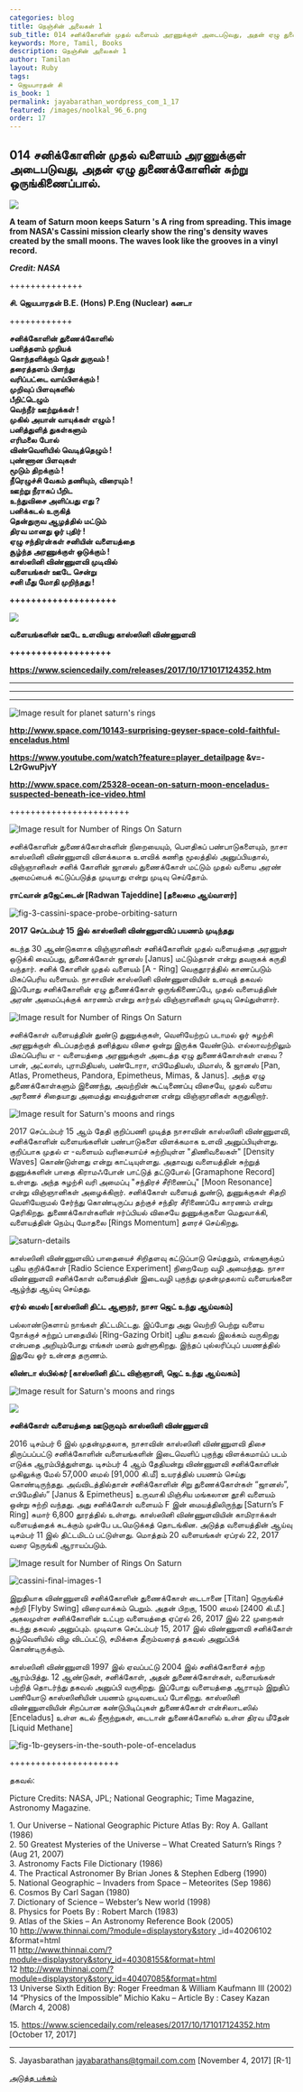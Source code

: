 ```yaml
---
categories: blog
title: நெஞ்சின் அலைகள் 1
sub_title: 014 சனிக்கோளின் முதல் வளையம் அரணுக்குள் அடைபடுவது, அதன் ஏழு துணைக்கோளின் சுற்று ஒருங்கிணைப்பால்.
keywords: More, Tamil, Books
description: நெஞ்சின் அலைகள் 1
author: Tamilan
layout: Ruby
tags:
- ஜெயபாரதன் சி
is_book: 1
permalink: jayabarathan_wordpress_com_1_17
featured: /images/noolkal_96_6.png
order: 17
---
```



## 014 சனிக்கோளின் முதல் வளையம் அரணுக்குள் அடைபடுவது, அதன் ஏழு துணைக்கோளின் சுற்று ஒருங்கிணைப்பால்.

![](https://www.nasa.gov/sites/default/files/styles/full_width/public/thumbnails/image/rings_diagram_discovery_order.gif?itok=ii_kCj9I)

**A team of Saturn moon keeps Saturn 's A ring from spreading. This image from NASA's Cassini mission clearly show the ring's density waves created by the small moons. The waves look like the grooves in a vinyl record.**

**_Credit: NASA_**

++++++++++++++

**சி. ஜெயபாரதன் B.E. (Hons) P.Eng (Nuclear) கனடா**

++++++++++++

**சனிக்கோளின் துணைக்கோளில்**  
**பனித்தளம் முறியக்**  
**கொந்தளிக்கும் தென் துருவம் !**  
**தரைத்தளம் பிளந்து**  
**வரிப்பட்டை வாய்பிளக்கும் !**  
**முறிவுப் பிளவுகளில்**  
**பீறிட்டெழும்**  
**வெந்நீர் ஊற்றுக்கள் !**  
**முகில் அயான் வாயுக்கள் எழும் !**  
**பனித்துளித் துகள்களும்**  
**எரிமலை போல்**  
**விண்வெளியில் வெடித்தெழும் !**  
**புண்ணான பிளவுகள்**  
**மூடும் திறக்கும் !**  
**நீரெழுச்சி வேகம் தணியும், விரையும் !**  
**ஊற்று நீராகப் பீறிட**  
**உந்துவிசை அளிப்பது எது ?**  
**பனிக்கடல் உருகித்**  
**தென்துருவ ஆழத்தில் மட்டும்**  
**திரவ மானது ஓர் புதிர் !**  
**ஏழு சந்திரன்கள் சனியின் வளையத்தை**  
**சூழ்ந்த அரணுக்குள் ஒடுக்கும் !**  
**காஸ்ஸினி விண்ணுளவி முடிவில்**  
**வளையங்கள் ஊடே சென்று**  
**சனி மீது மோதி முறிந்தது !**

**++++++++++++++++++++**

![](https://i0.wp.com/www.spxdaily.com/images-lg/saturn-closest-approaches-cassini-final-2-orbital-phases-ring-grazing-lg.jpg)

**வளையங்களின் ஊடே உளவியது காஸ்ஸினி விண்ணுளவி**

**+++++++++++++++++++**

**https://www.sciencedaily.com/releases/2017/10/171017124352.htm**

* * *

* * *

* * *

![Image result for planet saturn's rings](https://i0.wp.com/usuaris.tinet.org/klunn/pics/ast-saturn-rings-3.jpg)

**http://www.space.com/10143-surprising-geyser-space-cold-faithful-enceladus.html**

**https://www.youtube.com/watch?feature=player_detailpage &v=-L2rGwuPjvY**

**http://www.space.com/25328-ocean-on-saturn-moon-enceladus-suspected-beneath-ice-video.html**

+++++++++++++++++++++++

![Image result for Number of Rings On Saturn](https://i1.wp.com/planetfacts.org/wp-content/uploads/2010/03/saturn-rings.jpg)

சனிக்கோளின் துணைக்கோள்களின் நிறையையும், பௌதிகப் பண்பாடுகளையும், நாசா காஸ்ஸினி விண்ணுளவி விளக்கமாக உளவிக் கணித மூலத்தில் அனுப்பியதால், விஞ்ஞானிகள் சனிக் கோளின் ஜானஸ் துணைக்கோள் மட்டும் முதல் வளைய அரண் அமைப்பைக் கட்டுப்படுத்த முடியாது என்று முடிவு செய்தோம்.

**ராட்வான் தஜேட்டைன் [Radwan Tajeddine] [தலைமை ஆய்வாளர்]**

![fig-3-cassini-space-probe-orbiting-saturn](https://jayabarathan.files.wordpress.com/2008/12/fig-3-cassini-space-probe-orbiting-saturn.jpg?w=635&h=536)

**2017 செப்டம்பர் 15 இல் காஸ்ஸினி விண்ணுளவிப் பயணம் முடிந்தது**

கடந்த 30 ஆண்டுகளாக விஞ்ஞானிகள் சனிக்கோளின் முதல் வளையத்தை அரணுள் ஒடுக்கி வைப்பது, துணைக்கோள் ஜானஸ் [Janus] மட்டும்தான் என்று தவறாகக் கருதி வந்தார். சனிக் கோளின் முதல் வளையம் [A - Ring] வெகுதூரத்தில் காணப்படும் மிகப்பெரிய வளையம். நாசாவின் காஸ்ஸினி விண்ணுளவியின் உளவுத் தகவல் இப்போது சனிக்கோளின் ஏழு துணைக்கோள் ஒருங்கிணைப்பே, முதல் வளையத்தின் அரண் அமைப்புக்குக் காரணம் என்று கார்நல் விஞ்ஞானிகள் முடிவு செய்துள்ளார்.

![Image result for Number of Rings On Saturn](https://i1.wp.com/www.oneminuteastronomer.com/wp-content/uploads/2010/03/Saturn-Rings.jpg)

சனிக்கோள் வளையத்தின் துண்டு துணுக்குகள், வெளியேற்றப் படாமல் ஓர் சுழற்சி அரணுக்குள் கிடப்பதற்குத் தனித்துவ விசை ஒன்று இருக்க வேண்டும். எல்லாவற்றிலும் மிகப்பெரிய எ - வளையத்தை அரணுக்குள் அடைத்த ஏழு துணைக்கோள்கள் எவை ? பான், அட்லாஸ், புராமிதியஸ், பண்டோரா, எபிமேதியஸ், மிமாஸ், & ஜானஸ் [Pan, Atlas, Prometheus, Pandora, Epimetheus, Mimas, & Janus]. அந்த ஏழு துணைக்கோள்களும் இணைந்து, அவற்றின் கூட்டிணைப்பு விசையே, முதல் வளைய அரணைச் சிதையாது அமைத்து வைத்துள்ளன என்று விஞ்ஞானிகள் கருதுகிறார்.

![Image result for Saturn's moons and rings](https://i1.wp.com/www.solstation.com/stars/sat1ring.gif)

2017 செப்டம்பர் 15 ஆம் தேதி குறிப்பணி முடித்த நாசாவின் காஸ்ஸினி விண்ணுளவி, சனிக்கோளின் வளையங்களின் பண்பாடுகளை விளக்கமாக உளவி அனுப்பியுள்ளது. குறிப்பாக முதல் எ -வளையம் வரிசையாய்ச் சுற்றியுள்ள "திணிவலைகள்" [Density Waves] கொண்டுள்ளது என்று காட்டியுள்ளது. அதாவது வளையத்தின் சுற்றுத் துணுக்களின் பாதை கிராமஃபோன் பாட்டுத் தட்டுபோல் [Gramaphone Record] உள்ளது. அந்த சுழற்சி வரி அமைப்பு "சந்திரச் சீரிணைப்பு" [Moon Resonance] என்று விஞ்ஞானிகள் அழைக்கிறார். சனிக்கோள் வளையத் துண்டு, துணுக்குகள் சிதறி வெளியேறாமல் சேர்ந்து கொண்டிருப்ப தற்குச் சந்திர சீரிணைப்பே காரணம் என்று தெரிகிறது. துணைக்கோள்களின் ஈர்ப்பியல் விசையே துணுக்குகளை மெதுவாக்கி, வளையத்தின் நெம்பு மோதலை [Rings Momentum] தளரச் செய்கிறது.

![saturn-details](https://jayabarathan.files.wordpress.com/2016/12/saturn-details.jpg?w=584&h=437)

காஸ்ஸினி விண்ணுளவிப் பாதையைச் சிறிதளவு கட்டுப்பாடு செய்ததும், எங்களுக்குப் புதிய குறிக்கோள் [Radio Science Experiment] நிறைவேற வழி அமைந்தது. நாசா விண்ணுளவி சனிக்கோள் வளையத்தின் இடைவழி புகுந்து முதன்முதலாய் வளையங்களை ஆழ்ந்து ஆய்வு செய்தது.

**ஏர்ல் மைஸ் [காஸ்ஸினி திட்ட ஆளுநர், நாசா ஜெட் உந்து ஆய்வகம்]**

பல்லாண்டுகளாய் நாங்கள் திட்டமிட்டது. இப்போது அது வெற்றி பெற்று வளைய நோக்குச் சுற்றுப் பாதையில் [Ring-Gazing Orbit] புதிய தகவல் இலக்கம் வருகிறது என்பதை அறியும்போது எங்கள் மனம் துள்ளுகிறது. இந்தப் புல்லரிப்புப் பயணத்தில் இதுவே ஓர் உன்னத தருணம்.

**லிண்டா ஸ்பில்கர் [காஸ்ஸினி திட்ட விஞ்ஞானி, ஜெட் உந்து** **ஆய்வகம்]**

![Image result for Saturn's moons and rings](https://i0.wp.com/www.nasa.gov/images/content/224769main_pia01627-browse.jpg)

![](https://i1.wp.com/live-news24.com/assets/news_photos/2016/11/24/image-17282.jpg)

**சனிக்கோள் வளையத்தை ஊடுருவும் காஸ்ஸினி விண்ணுளவி**

2016 டிசம்பர் 6 இல் முதன்முதலாக, நாசாவின் காஸ்ஸினி விண்ணுளவி திசை திருப்பப்பட்டு சனிக்கோளின் வளையங்களின் இடைவெளிப் புகுந்து விளக்கமாய்ப் படம் எடுக்க ஆரம்பித்துள்ளது. டிசம்பர் 4 ஆம் தேதியன்று விண்ணுளவி சனிக்கோளின் முகிலுக்கு மேல் 57,000 மைல் [91,000 கி.மீ] உயரத்தில் பயணம் செய்து கொண்டிருந்தது. அவ்விடத்தில்தான் சனிக்கோளின் சிறு துணைக்கோள்கள் “ஜானஸ்”, எபிமேதிஸ்” [Janus & Epimetheus] உருவாகி மிஞ்சிய மங்கலான தூசி வளையம் ஒன்று சுற்றி வந்தது. அது சனிக்கோள் வளையம் F இன் மையத்திலிருந்து [Saturn’s F Ring] சுமார் 6,800 தூரத்தில் உள்ளது. காஸ்ஸினி விண்ணுளவியின் காமிராக்கள் வளையத்தைக் கடக்கும் முன்பே படமெடுக்கத் தொடங்கின. அடுத்த வளையத்தின் ஆய்வு டிசம்பர் 11 இல் திட்டமிடப் பட்டுள்ளது. மொத்தம் 20 வளையங்கள் ஏப்ரல் 22, 2017 வரை நெருங்கி ஆராயப்படும்.

![Image result for Number of Rings On Saturn](https://i0.wp.com/explanet.info/images/Ch10/10_04.jpg)

![cassini-final-images-1](https://jayabarathan.files.wordpress.com/2016/12/cassini-final-images-1.jpg?w=584&h=654)

இறுதியாக விண்ணுளவி சனிக்கோளின் துணைக்கோள் டைடானை [Titan] நெருங்கிச் சுற்றி [Flyby Swing] விரைவாக்கம் பெறும். அதன் பிறகு, 1500 மைல் [2400 கி.மீ.] அகலமுள்ள சனிக்கோளின் உட்புற வளையத்தை ஏப்ரல் 26, 2017 இல் 22 முறைகள் கடந்து தகவல் அனுப்பும். முடிவாக செப்டம்பர் 15, 2017 இல் விண்ணுளவி சனிக்கோள் சூழ்வெளியில் விழ விடப்பட்டு, சமிக்கை தீரும்வரைத் தகவல் அனுப்பிக் கொண்டிருக்கும்.

காஸ்ஸினி விண்ணுளவி 1997 இல் ஏவப்பட்டு 2004 இல் சனிக்கோளைச் சுற்ற ஆரம்பித்து. 12 ஆண்டுகள், சனிக்கோள், அதன் துணைக்கோள்கள், வளையங்கள் பற்றித் தொடர்ந்து தகவல் அனுப்பி வருகிறது. இப்போது வளையத்தை ஆராயும் இறுதிப் பணியோடு காஸ்ஸினியின் பயணம் முடிவடையப் போகிறது. காஸ்ஸினி விண்ணுளவியின் சிறப்பான கண்டுபிடிப்புகள் துணைக்கோள் என்சிலாடஸில் [Enceladus] உள்ள கடல் நீரூற்றுகள், டைடான் துணைக்கோளில் உள்ள திரவ மீதேன் [Liquid Methane]

![fig-1b-geysers-in-the-south-pole-of-enceladus](https://jayabarathan.files.wordpress.com/2008/12/fig-1b-geysers-in-the-south-pole-of-enceladus.jpg?w=625&h=699)

+++++++++++++++++++++

தகவல்:

Picture Credits: NASA, JPL; National Geographic; Time Magazine, Astronomy Magazine.

1\. Our Universe – National Geographic Picture Atlas By: Roy A. Gallant (1986)  
2\. 50 Greatest Mysteries of the Universe – What Created Saturn’s Rings ? (Aug 21, 2007)  
3\. Astronomy Facts File Dictionary (1986)  
4\. The Practical Astronomer By Brian Jones & Stephen Edberg (1990)  
5\. National Geographic – Invaders from Space – Meteorites (Sep 1986)  
6\. Cosmos By Carl Sagan (1980)  
7\. Dictionary of Science – Webster’s New world (1998)  
8\. Physics for Poets By : Robert March (1983)  
9\. Atlas of the Skies – An Astronomy Reference Book (2005)  
10 http://www.thinnai.com/?module=displaystory&story _id=40206102 &format=html  
11 http://www.thinnai.com/?module=displaystory&story_id=40308155&format=html  
12 http://www.thinnai.com/?module=displaystory&story_id=40407085&format=html  
13 Universe Sixth Edition By: Roger Freedman & William Kaufmann III (2002)  
14 “Physics of the Impossible” Michio Kaku – Article By : Casey Kazan (March 4, 2008)

15\. https://www.sciencedaily.com/releases/2017/10/171017124352.htm [October 17, 2017]

* * *

S. Jayasbarathan jayabarathans@tgmail.com.com [November 4, 2017] [R-1]

[அடுத்த பக்கம்](jayabarathan_wordpress_com_1_18)